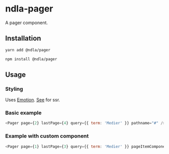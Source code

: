 # ndla-pager

A pager component.

## Installation

```sh
yarn add @ndla/pager
```

```sh
npm install @ndla/pager
```

## Usage

### Styling

Uses [Emotion](https://emotion.sh/). [See](https://emotion.sh/docs/ssr) for ssr.

### Basic example

```js
<Pager page={2} lastPage={4} query={{ term: 'Medier' }} pathname="#" />
```

### Example with custom component

```js
<Pager page={1} lastPage={3} query={{ term: 'Medier' }} pageItemComponentClass="button" pathname="#" />
```
